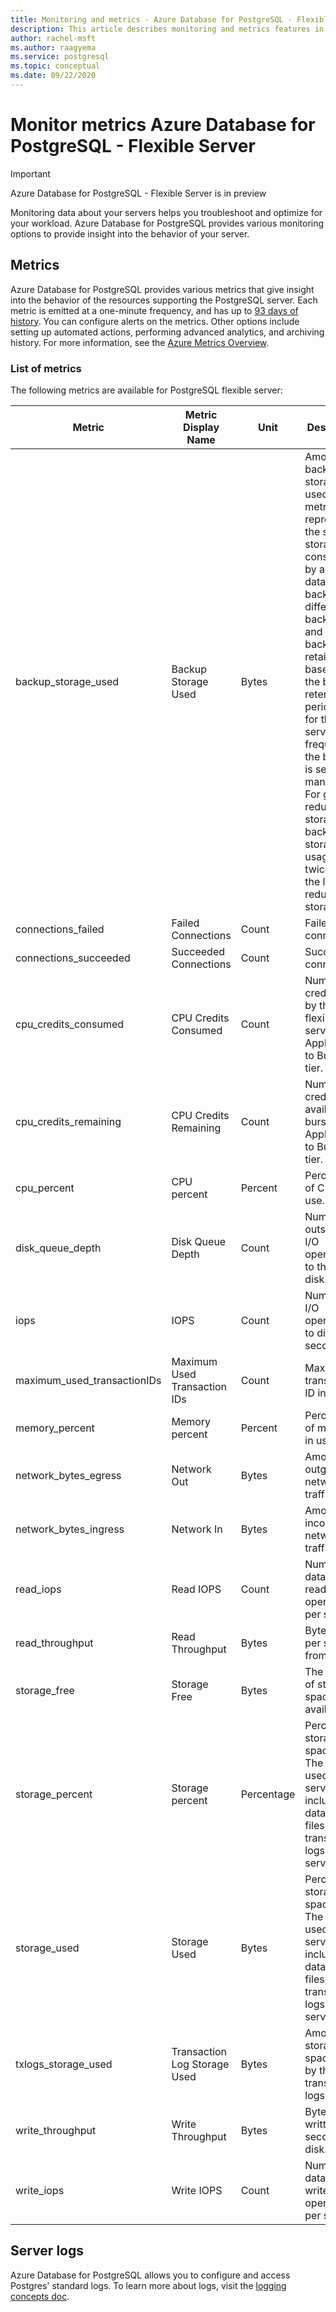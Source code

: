 ```yaml
---
title: Monitoring and metrics - Azure Database for PostgreSQL - Flexible Server
description: This article describes monitoring and metrics features in Azure Database for PostgreSQL - Flexible Server.
author: rachel-msft
ms.author: raagyema
ms.service: postgresql
ms.topic: conceptual
ms.date: 09/22/2020
---
```


# Monitor metrics Azure Database for PostgreSQL - Flexible Server

> [!IMPORTANT]
> Azure Database for PostgreSQL - Flexible Server is in preview

Monitoring data about your servers helps you troubleshoot and optimize for your workload. Azure Database for PostgreSQL provides various monitoring options to provide insight into the behavior of your server.

## Metrics
Azure Database for PostgreSQL provides various metrics that give insight into the behavior of the resources supporting the PostgreSQL server. Each metric is emitted at a one-minute frequency, and has up to [93 days of history](../../azure-monitor/platform/data-platform-metrics.md#retention-of-metrics). You can configure alerts on the metrics. Other options include setting up automated actions, performing advanced analytics, and archiving history. For more information, see the [Azure Metrics Overview](../../azure-monitor/platform/data-platform-metrics.md).

### List of metrics
The following metrics are available for PostgreSQL flexible server:


|Metric|Metric Display Name|Unit|Description|
|---|---|---|---|
| backup_storage_used | Backup Storage Used | Bytes | Amount of backup storage used. This metric represents the sum of storage consumed by all the full database backups, differential backups, and log backups retained based on the backup retention period set for the server. The frequency of the backups is service managed. For geo-redundant storage, backup storage usage is twice that of the locally redundant storage. |
| connections_failed | Failed Connections | Count | Failed connections. |
| connections_succeeded | Succeeded Connections | Count | Succeeded connections. |
| cpu_credits_consumed | CPU Credits Consumed | Count | Number of credits used by the flexible server. Applicable to Burstable tier. |
| cpu_credits_remaining | CPU Credits Remaining | Count | Number of credits available to burst. Applicable to Burstable tier. |
| cpu_percent | CPU percent | Percent | Percentage of CPU in use. | 
| disk_queue_depth | Disk Queue Depth | Count | Number of outstanding I/O operations to the data disk. |
| iops | IOPS | Count | Number of I/O operations to disk per second. |
| maximum_used_transactionIDs | Maximum Used Transaction IDs | Count | Maximum transaction ID in use. |
| memory_percent | Memory percent | Percent | Percentage of memory in use. |
| network_bytes_egress | Network Out | Bytes | Amount of outgoing network traffic. |
| network_bytes_ingress | Network In | Bytes | Amount of incoming network traffic. |
| read_iops | Read IOPS | Count | Number of data disk I/O read operations per second. |
| read_throughput | Read Throughput | Bytes | Bytes read per second from disk. |
| storage_free | Storage Free | Bytes | The amount of storage space available. |
| storage_percent | Storage percent | Percentage | Percent of storage space used. The storage used by the service may include the database files, transaction logs, and the server logs.|
| storage_used | Storage Used | Bytes | Percent of storage space used. The storage used by the service may include the database files, transaction logs, and the server logs. |
| txlogs_storage_used | Transaction Log Storage Used | Bytes | Amount of storage space used by the transaction logs. | 
| write_throughput | Write Throughput | Bytes | Bytes written per second to disk. |
| write_iops | Write IOPS | Count | Number of data disk I/O write operations per second. |

## Server logs
Azure Database for PostgreSQL allows you to configure and access Postgres' standard logs. To learn more about logs, visit the [logging concepts doc](concepts-logging.md).
